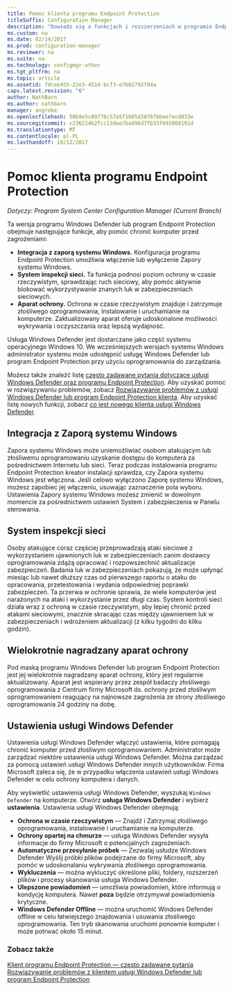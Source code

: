 ```yaml
---
title: Pomoc klienta programu Endpoint Protection
titleSuffix: Configuration Manager
description: "Dowiedz się o funkcjach i rozszerzeniach w programie Endpoint Protection, które lepiej chronić komputer przed zagrożeniami."
ms.custom: na
ms.date: 02/14/2017
ms.prod: configuration-manager
ms.reviewer: na
ms.suite: na
ms.technology: configmgr-other
ms.tgt_pltfrm: na
ms.topic: article
ms.assetid: fdcee455-22e3-451d-bcf3-e7b62792f04a
caps.latest.revision: "6"
author: NathBarn
ms.author: nathbarn
manager: angrobe
ms.openlocfilehash: 50b9e5c89776c57a5f1605d38f6fbbee7ecd833e
ms.sourcegitcommit: c236214b2fcc13dae7bad96d7fb33f692868191d
ms.translationtype: MT
ms.contentlocale: pl-PL
ms.lasthandoff: 10/12/2017
---
```

# <a name="endpoint-protection-client-help"></a>Pomoc klienta programu Endpoint Protection

*Dotyczy: Program System Center Configuration Manager (Current Branch)*


Ta wersja programu Windows Defender lub program Endpoint Protection obejmuje następujące funkcje, aby pomóc chronić komputer przed zagrożeniami:  

-   **Integracja z zaporą systemu Windows.** Konfiguracja programu Endpoint Protection umożliwia włączenie lub wyłączenie Zapory systemu Windows.  
-   **System inspekcji sieci.** Ta funkcja podnosi poziom ochrony w czasie rzeczywistym, sprawdzając ruch sieciowy, aby pomóc aktywnie blokować wykorzystywanie znanych luk w zabezpieczeniach sieciowych.  
-   **Aparat ochrony.** Ochrona w czasie rzeczywistym znajduje i zatrzymuje złośliwego oprogramowania, instalowanie i uruchamianie na komputerze. Zaktualizowany aparat oferuje udoskonalone możliwości wykrywania i oczyszczania oraz lepszą wydajność.  

Usługa Windows Defender jest dostarczane jako część systemu operacyjnego Windows 10.  We wcześniejszych wersjach systemu Windows administrator systemu może udostępnić usługę Windows Defender lub program Endpoint Protection przy użyciu oprogramowania do zarządzania.

Możesz także znaleźć listę [często zadawane pytania dotyczące usługi Windows Defender oraz programu Endpoint Protection](endpoint-protection-client-faq.md). Aby uzyskać pomoc w rozwiązywaniu problemów, zobacz [Rozwiązywanie problemów z usługi Windows Defender lub program Endpoint Protection klienta](troubleshoot-endpoint-client.md). Aby uzyskać listę nowych funkcji, zobacz [co jest nowego klienta usługi Windows Defender](https://support.microsoft.com/help/29276/windows-10-whats-new-in-windows-defender).

## <a name="windows-firewall-integration"></a>Integracja z Zaporą systemu Windows  
 Zapora systemu Windows może uniemożliwiać osobom atakującym lub złośliwemu oprogramowaniu uzyskanie dostępu do komputera za pośrednictwem Internetu lub sieci. Teraz podczas instalowania programu Endpoint Protection kreator instalacji sprawdza, czy Zapora systemu Windows jest włączona. Jeśli celowo wyłączono Zaporę systemu Windows, możesz zapobiec jej włączeniu, usuwając zaznaczenie pola wyboru. Ustawienia Zapory systemu Windows możesz zmienić w dowolnym momencie za pośrednictwem ustawień System i zabezpieczenia w Panelu sterowania.  

## <a name="network-inspection-system"></a>System inspekcji sieci  
 Osoby atakujące coraz częściej przeprowadzają ataki sieciowe z wykorzystaniem ujawnionych luk w zabezpieczeniach zanim dostawcy oprogramowania zdążą opracować i rozpowszechnić aktualizacje zabezpieczeń. Badania luk w zabezpieczeniach pokazują, że może upłynąć miesiąc lub nawet dłuższy czas od pierwszego raportu o ataku do opracowania, przetestowania i wydania odpowiedniej poprawki zabezpieczeń. Ta przerwa w ochronie sprawia, że wiele komputerów jest narażonych na ataki i wykorzystanie przez długi czas. System kontroli sieci działa wraz z ochroną w czasie rzeczywistym, aby lepiej chronić przed atakami sieciowymi, znacznie skracając czas między ujawnieniem luk w zabezpieczeniach i wdrożeniem aktualizacji (z kilku tygodni do kilku godzin).  

## <a name="award-winning-protection-engine"></a>Wielokrotnie nagradzany aparat ochrony  
 Pod maską programu Windows Defender lub program Endpoint Protection jest jej wielokrotnie nagradzany aparat ochrony, który jest regularnie aktualizowany. Aparat jest wspierany przez zespół badaczy złośliwego oprogramowania z Centrum firmy Microsoft ds. ochrony przed złośliwym oprogramowaniem reagujący na najnowsze zagrożenia ze strony złośliwego oprogramowania 24 godziny na dobę.  

## <a name="windows-defender-settings"></a>Ustawienia usługi Windows Defender
Ustawienia usługi Windows Defender włączyć ustawienia, które pomagają chronić komputer przed złośliwym oprogramowaniem. Administrator może zarządzać niektóre ustawienia usługi Windows Defender. Można zarządzać za pomocą ustawień usługi Windows Defender innych użytkowników. Firma Microsoft zaleca się, że w przypadku włączenia ustawień usługi Windows Defender w celu ochrony komputera i danych.

Aby wyświetlić ustawienia usługi Windows Defender, wyszukaj `Windows Defender` na komputerze. Otwórz **usługa Windows Defender** i wybierz **ustawienia**. Ustawienia usługi Windows Defender obejmują:
- **Ochrona w czasie rzeczywistym** — Znajdź i Zatrzymaj złośliwego oprogramowania, instalowanie i uruchamianie na komputerze.
- **Ochrony opartej na chmurze** — usługa Windows Defender wysyła informacje do firmy Microsoft o potencjalnych zagrożeniach.
- **Automatyczne przesyłanie próbek** — Zezwalaj usłudze Windows Defender Wyślij próbki plików podejrzane do firmy Microsoft, aby pomóc w udoskonalaniu wykrywania złośliwego oprogramowania.
- **Wykluczenia** — można wykluczyć określone pliki, foldery, rozszerzeń plików i procesy skanowania usługa Windows Defender.
- **Ulepszone powiadomień** — umożliwia powiadomień, które informują o kondycję komputera. Nawet **poza** będzie otrzymywał powiadomienia krytyczne.
- **Windows Defender Offline** — można uruchomić Windows Defender offline w celu łatwiejszego znajdowania i usuwania złośliwego oprogramowania. Ten tryb skanowania uruchomi ponownie komputer i może potrwać około 15 minut.

### <a name="see-also"></a>Zobacz także  
 [Klient programu Endpoint Protection — często zadawane pytania](endpoint-protection-client-faq.md)   
 [Rozwiązywanie problemów z klientem usługi Windows Defender lub program Endpoint Protection](troubleshoot-endpoint-client.md)
